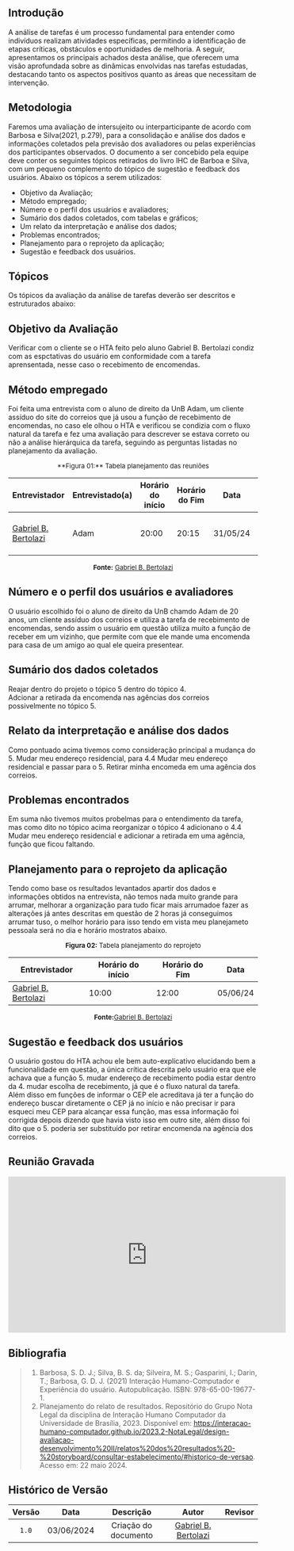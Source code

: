 ## Introdução

A análise de tarefas é um processo fundamental para entender como indivíduos realizam atividades específicas, permitindo a identificação de etapas críticas, obstáculos e oportunidades de melhoria. A seguir, apresentamos os principais achados desta análise, que oferecem uma visão aprofundada sobre as dinâmicas envolvidas nas tarefas estudadas, destacando tanto os aspectos positivos quanto as áreas que necessitam de intervenção.

## Metodologia

Faremos uma avaliação de intersujeito ou interparticipante de acordo com Barbosa e Silva(2021, p.279), para a consolidação e análise dos dados e informações coletados pela previsão dos avaliadores ou pelas experiências dos participantes observados. O documento a ser concebido pela equipe deve conter os seguintes tópicos retirados do livro IHC de Barboa e Silva, com um pequeno complemento do tópico de sugestão e feedback dos usuários. Abaixo os tópicos a serem utilizados:

* Objetivo da Avaliação;
* Método empregado;
* Número e o perfil dos usuários e avaliadores;
* Sumário dos dados coletados, com tabelas e gráficos;
* Um relato da interpretação e análise dos dados;
* Problemas encontrados;
* Planejamento para o reprojeto da aplicação;
* Sugestão e feedback dos usuários.


## Tópicos

Os tópicos da avaliação da análise de tarefas deverão ser descritos e estruturados abaixo:


## Objetivo da Avaliação

Verificar com o cliente se o HTA feito pelo aluno Gabriel B. Bertolazi condiz com as espctativas do usuário em conformidade com a tarefa aprensentada, nesse caso o recebimento de encomendas.

## Método empregado

Foi feita uma entrevista com o aluno de direito da UnB Adam, um cliente assíduo do site do correios que já usou a função de recebimento de encomendas, no caso ele olhou o HTA e verificou se condizia com o fluxo natural da tarefa e fez uma avaliação para descrever se estava correto ou não a análise hierárquica da tarefa, seguindo as perguntas listadas no planejamento da avaliação.

<center>
<font size="2"><p style="text-align: center">**Figura 01:** Tabela planejamento das reuniões</p></font>

| **Entrevistador** |**Entrevistado(a)**|**Horário do início**|**Horário do Fim**|**Data**|**Local**|
|--|--|--|--|--|--|
|[Gabriel B. Bertolazi][GabrielbGH]| Adam |20:00|20:15|31/05/24|Residencial maestri (Sala de reuniões)|

<font size="2"><p style="text-align: center">**Fonte:** [Gabriel B. Bertolazi][GabrielbGH] </p></font>
</center>

## Número e o perfil dos usuários e avaliadores

O usuário escolhido foi o aluno de direito da UnB chamdo Adam de 20 anos, um cliente assíduo dos correios e utiliza a tarefa de recebimento de encomendas, sendo assim o usuário em questão utiliza muito a função de receber em um vizinho, que permite com que ele mande uma encomenda para casa de um amigo ao qual ele queira presentear.

## Sumário dos dados coletados

Reajar dentro do projeto o tópico 5 dentro do tópico 4.<br>Adcionar a retirada da encomenda nas agências dos correios possivelmente no tópico 5.

## Relato da interpretação e análise dos dados

Como pontuado acima tivemos como consideração principal a mudança do 5. Mudar meu endereço residencial, para 4.4 Mudar meu endereço residencial e passar para o 5. Retirar minha encomeda em uma agência dos correios. 

## Problemas encontrados

Em suma não tivemos muitos probelmas para o entendimento da tarefa, mas como dito no tópico acima reorganizar o tópico 4 adicionano o 4.4 Mudar meu endereço residencial e adicionar a retirada em uma agência, função que ficou faltando.

## Planejamento para o reprojeto da aplicação

Tendo como base os resultados levantados apartir dos dados e informações obtidos na entrevista, não temos nada muito grande para arrumar, melhorar a organização para tudo ficar mais arrumadoe fazer as alterações já antes descritas em questão de 2 horas já conseguimos arrumar tuso, o melhor horário para isso tendo em vista meu planejameto pessoala será no dia  e horário mostratos abaixo. 

<center>

<font size="2"><p style="text-align: center">**Figura 02:** Tabela planejamento do reprojeto</p></font>

| **Entrevistador** |**Horário do início**|**Horário do Fim**|**Data**|
|--|--|--|--|
|[Gabriel B. Bertolazi][GabrielbGH]|10:00|12:00|05/06/24|


<font size="2"><p style="text-align: center">**Fonte:**[Gabriel B. Bertolazi][GabrielbGH] </p></font>
</center>


## Sugestão e feedback dos usuários

O usuário gostou do HTA achou ele bem auto-explicativo elucidando bem a funcionalidade em questão, a única crítica descrita pelo usuário era que ele achava que a função 5. mudar endereço de recebimento podia estar dentro da 4. mudar escolha de recebimento, já que é o fluxo natural da tarefa. Além disso em funções de informar o CEP ele acreditava já ter a função do endereço buscar diretamente o CEP já no início e não precisar ir para esqueci meu CEP para alcançar essa função, mas essa informação foi corrigida depois dizendo que havia visto isso em outro site, além disso foi dito que o 5. poderia ser substituído por retirar encomenda na agência dos correios.

## Reunião Gravada

<iframe width="560" height="315" src="https://youtu.be/z3G9iTmnP-U" title="YouTube video player" frameborder="0" allow="accelerometer; autoplay; clipboard-write; encrypted-media; gyroscope; picture-in-picture; web-share" referrerpolicy="strict-origin-when-cross-origin" allowfullscreen></iframe>


## Bibliografia

> 1. Barbosa, S. D. J.; Silva, B. S. da; Silveira, M. S.; Gasparini, I.; Darin, T.; Barbosa, G. D. J. (2021) Interação Humano-Computador e Experiência do usuário. Autopublicação. ISBN: 978-65-00-19677-1. 
> 2. Planejamento do relato de resultados. Repositório do Grupo Nota Legal da disciplina de Interação Humano Computador da Universidade de Brasília, 2023. Disponível em: <https://interacao-humano-computador.github.io/2023.2-NotaLegal/design-avaliacao-desenvolvimento%20II/relatos%20dos%20resultados%20-%20storyboard/consultar-estabelecimento/#historico-de-versao>. Acesso em: 22 maio 2024.


## Histórico de Versão

| Versão | Data | Descrição | Autor | Revisor
|:-:|:-:|:-:|:-:|:-:|
|`1.0`| 03/06/2024 | Criação do documento| [Gabriel B. Bertolazi][GabrielbGH] |  |

[GabrielfGH]: https://github.com/MMcLovin
[GabrielbGH]: https://github.com/https://github.com/Bertolazi
[ClaudioGH]: https://github.com/claudiohsc
[EliasGH]: https://www.github.com/EliasOliver21
[PabloGH]: https://github.com/pabloheika
[RicardoGH]: https://www.github.com/avmricardo
